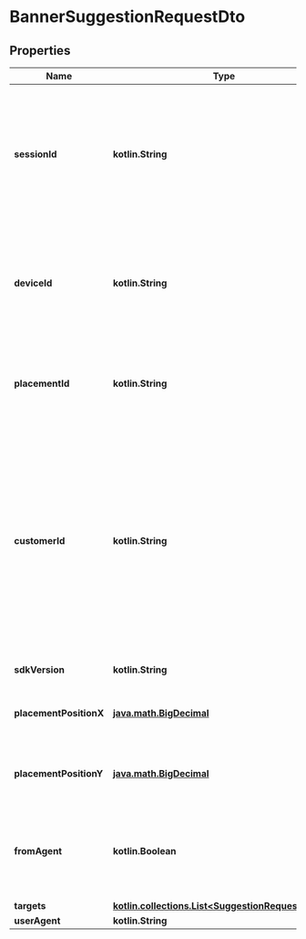 
# BannerSuggestionRequestDto

## Properties
Name | Type | Description | Notes
------------ | ------------- | ------------- | -------------
**sessionId** | **kotlin.String** | The session starts when the customer visits the store. It persists until the customer closes the tab, browser or app. | 
**deviceId** | **kotlin.String** | The device identifier should be unique for each device. A customer can have multiple devices. | 
**placementId** | **kotlin.String** | Identifier for the placement which the suggestion will be placed. | 
**customerId** | **kotlin.String** | The customer identifier which is generated and managed by the store. The store should configure &#x60;frontApi&#x60; parameter of ADCIO SDK so that the &#x60;customerId&#x60; can be sent to ADCIO API. |  [optional]
**sdkVersion** | **kotlin.String** | The version of the SDK |  [optional]
**placementPositionX** | [**java.math.BigDecimal**](java.math.BigDecimal.md) | The X coordinate of the placement in pixel. |  [optional]
**placementPositionY** | [**java.math.BigDecimal**](java.math.BigDecimal.md) | The Y coordinate of the placement in pixel. |  [optional]
**fromAgent** | **kotlin.Boolean** | Whether the request is from the ADCIO agent or not. Default value is &#x60;false&#x60;. |  [optional]
**targets** | [**kotlin.collections.List&lt;SuggestionRequestTarget&gt;**](SuggestionRequestTarget.md) |  |  [optional]
**userAgent** | **kotlin.String** |  |  [optional]



